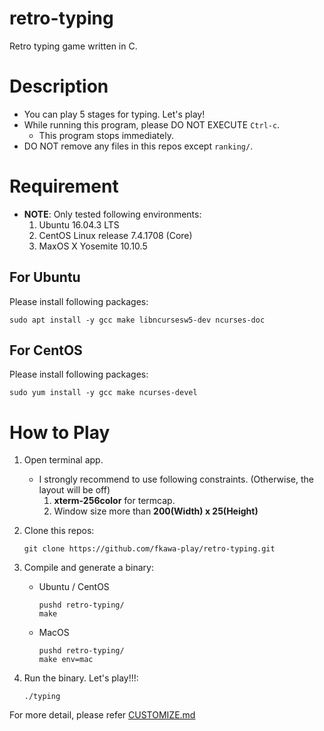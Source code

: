 # retro-typing

Retro typing game written in C.

# Description

* You can play 5 stages for typing.  Let's play!
* While running this program, please DO NOT EXECUTE ``Ctrl-c``.
    * This program stops immediately.
* DO NOT remove any files in this repos except `ranking/`.

# Requirement

* **NOTE**: Only tested following environments:
    1. Ubuntu 16.04.3 LTS
    1. CentOS Linux release 7.4.1708 (Core)
    1. MaxOS X Yosemite 10.10.5

## For Ubuntu

Please install following packages:

```
sudo apt install -y gcc make libncursesw5-dev ncurses-doc
```

## For CentOS

Please install following packages:

```
sudo yum install -y gcc make ncurses-devel
```


# How to Play

1. Open terminal app.
    * I strongly recommend to use following constraints. (Otherwise, the layout
      will be off)
        1. **xterm-256color** for termcap.
        1. Window size more than **200(Width) x 25(Height)**
1. Clone this repos:

   ```
   git clone https://github.com/fkawa-play/retro-typing.git
   ```
1. Compile and generate a binary:
    * Ubuntu / CentOS

       ```
       pushd retro-typing/
       make
       ```
    * MacOS

       ```
       pushd retro-typing/
       make env=mac
       ```
1. Run the binary.  Let's play!!!:

   ```
   ./typing
   ```

For more detail, please refer [CUSTOMIZE.md](https://github.com/fkawa-play/retro-typing/blob/master/CUSTOMIZE.md)
